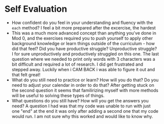 # Self Evaluation

- How confident do you feel in your understanding and fluency with the `each` method?
I feel a bit more prepared after the excercise, the hardest 
- This was a much more advanced concept than anything you've done in Mod 0, and the exercises required you to push yourself to apply other background knowledge or learn things outside of the curriculum - how did that feel? Did you have productive struggle? Unproductive struggle?
I for sure unproductively and productively struggled on this one. The last question where we needed to print only words with 3 characters was a bit difficult and required a lot of research. I did get frustrated and stepped away. Luckily when i CAM BACK i was able to figure it out and that felt great!
- What do you still need to practice or learn? How will you do that? Do you need to adjust your calendar in order to do that?
After getting stuck on the second question it seems that familirizing myself with more methods will be useful to solving these types of things.
- What questions do you still have? How will you get the answers you need?
A question I had was that my code was unable to run with just one "end" at the end it was only after adding a second one that my code would run. I am not sure why this worked and would like to know why.
